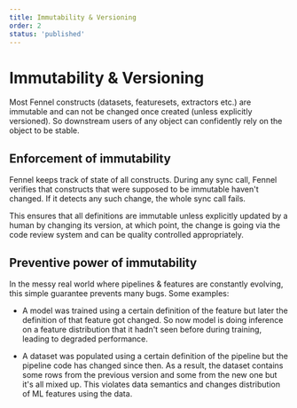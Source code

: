 ```yaml
---
title: Immutability & Versioning
order: 2
status: 'published'
---
```


# Immutability & Versioning

Most Fennel constructs (datasets, featuresets, extractors etc.) are immutable
and can not be changed once created (unless explicitly versioned). So downstream
users of any object can confidently rely on the object to be stable.

## Enforcement of immutability

Fennel keeps track of state of all constructs. During any sync call, Fennel 
verifies that constructs that were supposed to be immutable haven't changed.
If it detects any such change, the whole sync call fails.

This ensures that all definitions are immutable unless explicitly updated by a 
human by changing its version, at which point, the change is going via the code
review system and can be quality controlled appropriately.

## Preventive power of immutability

In the messy real world where pipelines & features are constantly evolving, this
simple guarantee prevents many bugs. Some examples:

* A model was trained using a certain definition of the feature but later the definition of
  that feature got changed. So now model is doing inference on a feature distribution
  that it hadn't seen before during training, leading to degraded performance.

* A dataset was populated using a certain definition of the pipeline but the pipeline
  code has changed since then. As a result, the dataset contains some rows from the
  previous version and some from the new one but it's all mixed up. This violates
  data semantics and changes distribution of ML features using the data.

